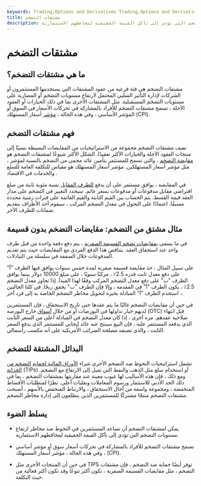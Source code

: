 ```yaml
---
keywords: Trading,Options and Derivatives Trading,Options and Derivatives
title: مشتقات التضخم
description: يستخدم المستثمرون مشتقات التضخم للتحوط من مخاطر ارتفاع مستويات التضخم التي تؤدي إلى تآكل القيمة الحقيقية لمحافظهم الاستثمارية.
---
```


# مشتقات التضخم
## ما هي مشتقات التضخم؟

مشتقات التضخم هي فئة فرعية من عقود المشتقات التي يستخدمها المستثمرون أو الشركات لإدارة التأثير السلبي المحتمل لارتفاع مستويات التضخم أو المضاربة على مستويات التضخم المستقبلية. مثل المشتقات الأخرى بما في ذلك الخيارات أو العقود الآجلة ، تسمح مشتقات التضخم للأفراد بالمشاركة في تحركات الأسعار في السوق أو المؤشر الأساسي ، وفي هذه الحالة ، [مؤشر](/consumerpriceindex) أسعار المستهلك (CPI).

## فهم مشتقات التضخم

تصف مشتقات التضخم مجموعة من الاستراتيجيات من المقايضات البسيطة نسبيًا إلى منتجات العقود الآجلة والخيارات الأكثر تعقيدًا. الشكل الأكثر شيوعًا لمشتقات التضخم هو [مقايضة التضخم](/inflation-swap) ، والتي تسمح للمستثمر بتأمين عائد محمي من التضخم بالنسبة لمؤشر ، مثل مؤشر أسعار المستهلكين. مؤشر أسعار المستهلك هو مقياس للتكلفة العامة للسلع والخدمات في الاقتصاد .

في المقايضة ، يوافق مستثمر على أن يدفع [للطرف المقابل](/counterparty) نسبة مئوية ثابتة من مبلغ افتراضي مقابل مدفوعات أو مدفوعات بسعر عائم. سيحدد التغيير في التضخم على مدار العقد قيمة القسط. يتم الحساب بين القيم الثابتة والقيم العائمة على فترات زمنية محددة مسبقًا. اعتمادًا على التحول في معدل التضخم المركب ، سيقوم أحد الأطراف بتقديم ضمانات للطرف الآخر.

## مثال مشتق من التضخم: مقايضات التضخم بدون قسيمة

في ما يسمى [بمقايضات تضخم القسيمة الصفرية](/zero-coupon-inflation-swap) ، يتم دفع دفعة واحدة من قبل طرف واحد عند استحقاق العقد. يتناقض هذا الدفع الفردي مع المقايضات حيث يتم تقديم المدفوعات خلال الصفقة في سلسلة من التبادلات.

على سبيل المثال ، خذ مقايضة قسيمة صفرية لمدة خمس سنوات يوافق فيها الطرف "أ" على دفع معدل ثابت قدره 2.5٪ ، مركبًا سنويًا ، على مبلغ 10000 دولار بينما يوافق الطرف "ب" على دفع معدل التضخم المركب وفقًا لهذا المبدأ. إذا تجاوز معدل التضخم 2.5٪ ، يكون الطرف "أ" في المقدمة ، وإلا فإن الطرف "ب" يحقق ربحًا. في كلتا الحالتين ، استخدم الطرف "أ" المبادلة بخبرة لتحويل مخاطر التضخم الخاصة به إلى فرد آخر.

في حين أن مقايضات التضخم غالبًا ما يتم عقدها حتى تاريخ الاستحقاق ، فإن المستثمرين لديهم خيار تداولها في البورصات أو من خلال [أسواق](/otc) خارج البورصة (OTC) قبل انتهاء صلاحية عقدهم. مرة أخرى ، إذا كان معدل التضخم في المبادلة أعلى من السعر الثابت الذي يدفعه المستثمر عليه ، فإن البيع سينتج عنه عائد إيجابي للمستثمر الذي يدفع السعر الثابت ، والذي تصنفه مصلحة الضرائب الأمريكية على أنه مكسب رأسمالي.

## البدائل المشتقة للتضخم

تشمل استراتيجيات التحوط ضد التضخم الأخرى شراء [الأوراق المالية لحماية](/tips) [التضخم من الخزانة](/tips) (TIPs) أو استخدام سلع مثل الذهب والنفط التي تميل إلى الارتفاع مع التضخم. ومع ذلك ، فإن هذه الأساليب لها عيوب معينة عند مقارنتها بمشتقات التضخم ، بما في ذلك الحد الأدنى للاستثمار ورسوم المعاملات وتقلبات أعلى. نظرًا لمتطلبات الأقساط المنخفضة ، ومجموعة واسعة من آجال الاستحقاق ، والارتباط المنخفض بالأسهم ، أصبحت مشتقات التضخم منتجًا مشتركًا للمستثمرين الذين يتطلعون إلى إدارة مخاطر التضخم.

## يسلط الضوء

- يمكن لمشتقات التضخم أن تساعد المستثمرين في التحوط ضد مخاطر ارتفاع مستويات التضخم التي تؤدي إلى تآكل القيمة الحقيقية لمحافظهم الاستثمارية.

- تسمح مشتقات التضخم للأفراد بالمشاركة في تحركات أسعار سوق أو مؤشر أساسي ، وفي هذه الحالة ، مؤشر أسعار المستهلك (CPI).

- في حين أن المنتجات الأخرى مثل TIPS توفر أيضًا حماية ضد التضخم ، فإن مشتقات التضخم ، مثل مقايضات القسيمة الصفرية ، تكون أكثر تنوعًا وقد تكون أكثر فعالية من حيث التكلفة.

